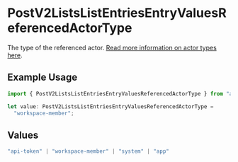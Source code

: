 # PostV2ListsListEntriesEntryValuesReferencedActorType

The type of the referenced actor. [Read more information on actor types here](/docs/actors).

## Example Usage

```typescript
import { PostV2ListsListEntriesEntryValuesReferencedActorType } from "attio-js/models/operations";

let value: PostV2ListsListEntriesEntryValuesReferencedActorType =
  "workspace-member";
```

## Values

```typescript
"api-token" | "workspace-member" | "system" | "app"
```